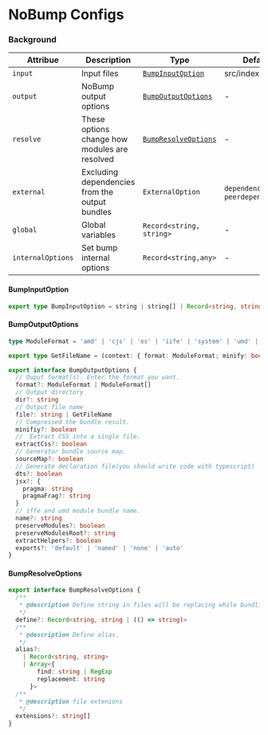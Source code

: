 # NoBump Configs

### Background

| Attribue          | Description                                    | Type                                        | Default                               |
| ----------------- | ---------------------------------------------- | ------------------------------------------- | ------------------------------------- |
| `input`           | Input files                                    | [`BumpInputOption`](#bumpinputoption)       | src/index.js                          |
| `output`          | NoBump output options                          | [`BumpOutputOptions`](#bumpoutputoptions)   | -                                     |
| `resolve`         | These options change how modules are resolved  | [`BumpResolveOptions`](#bumpresolveoptions) | -                                     |
| `external`        | Excluding dependencies from the output bundles | `ExternalOption`                            | `dependencies` and `peerdependencies` |
| `global`          | Global variables                               | `Record<string, string>`                    | -                                     |
| `internalOptions` | Set bump internal options                      | `Record<string,any>`                        | -                                     |

#### BumpInputOption

```typescript
export type BumpInputOption = string | string[] | Record<string, string> | Record<string, string[]>
```

#### BumpOutputOptions

```typescript
type ModuleFormat = 'amd' | 'cjs' | 'es' | 'iife' | 'system' | 'umd' | 'commonjs' | 'esm' | 'module' | 'systemjs'

export type GetFileName = (context: { format: ModuleFormat; minify: boolean }, originalFileName: string) => string

export interface BumpOutputOptions {
  // Ouput format(s). Enter the format you want.
  format?: ModuleFormat | ModuleFormat[]
  // Output directory
  dir?: string
  // Output file name
  file?: string | GetFileName
  // Compressed the bundle result.
  minifiy?: boolean
  //  Extract CSS into a single file.
  extractCss?: boolean
  // Generator bundle source map.
  sourceMap?: boolean
  // Generate declaration file(you should write code with typescript)
  dts?: boolean
  jsx?: {
    pragma: string
    pragmaFrag?: string
  }
  // iffe and umd module bundle name.
  name?: string
  preserveModules?: boolean
  preserveModulesRoot?: string
  extractHelpers?: boolean
  exports?: 'default' | 'named' | 'none' | 'auto'
}
```

#### BumpResolveOptions

```typescript
export interface BumpResolveOptions {
  /**
   * @description Define string in files will be replacing while bundling.
   */
  define?: Record<string, string | (() => string)>
  /**
   * @description Define alias.
   */
  alias?:
    | Record<string, string>
    | Array<{
        find: string | RegExp
        replacement: string
      }>
  /**
   * @description file extenions
   */
  extensions?: string[]
}
```
